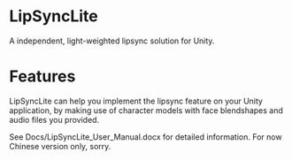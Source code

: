 # LipSyncLite #

A independent, light-weighted lipsync solution for Unity.

# Features #

LipSyncLite can help you implement the lipsync feature on your Unity application, by making use of character models with face blendshapes and audio files you provided.

See Docs/LipSyncLite_User_Manual.docx for detailed information. For now Chinese version only, sorry.